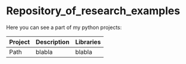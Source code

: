 # Repository_of_research_examples
Here you can see a part of my python projects:

| Project               | Description            | Libraries                   |
| :-------------------- | :--------------------- |:----------------------------|
|Path                   | blabla                 | blabla                      |
